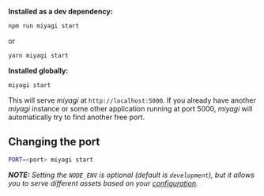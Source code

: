 **Installed as a dev dependency:**

```bash
npm run miyagi start
```

or

```bash
yarn miyagi start
```

**Installed globally:**

```bash
miyagi start
```

This will serve _miyagi_ at `http://localhost:5000`. If you already have another _miyagi_ instance or some other application running at port 5000, _miyagi_ will automatically try to find another free port.

## Changing the port

```bash
PORT=<port> miyagi start
```

_**NOTE:** Setting the `NODE_ENV` is optional (default is `development`), but it allows you to serve different assets based on your [configuration](/configuration/options#assets)._
